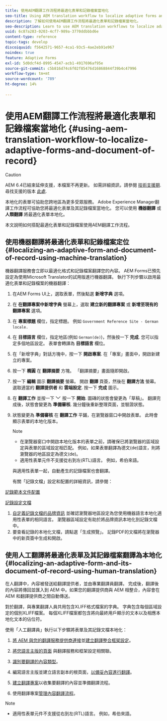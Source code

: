 ```yaml
---
title: 使用AEM翻譯工作流程將最適化表單和記錄檔案當地化
seo-title: Using AEM translation workflow to localize adaptive forms and document of record
description: 了解如何使用AEM翻譯工作流程將最適化表單和記錄檔案當地化。
seo-description: Learn to use AEM translation workflows to localize adaptive forms and document of record.
uuid: 6c87a283-0203-4cf7-989a-3770ddbbbd6e
content-type: reference
topic-tags: develop
discoiquuid: f5642571-9657-4ca1-93c5-4ae2eb91e967
noindex: true
feature: Adaptive Forms
exl-id: 5d0dcf4d-8995-4547-acb1-4917696af95e
source-git-commit: c5b816d74c6f02f85476d16868844f39b4c47996
workflow-type: tm+mt
source-wordcount: '789'
ht-degree: 14%

---
```


# 使用AEM翻譯工作流程將最適化表單和記錄檔案當地化 {#using-aem-translation-workflow-to-localize-adaptive-forms-and-document-of-record}

>[!CAUTION]
>
>AEM 6.4已結束延伸支援，本檔案不再更新。 如需詳細資訊，請參閱 [技術支援期](https://helpx.adobe.com//tw/support/programs/eol-matrix.html). 尋找支援的版本 [此處](https://experienceleague.adobe.com/docs/).

本地化的表單可協助您跨地區為更多受眾服務。 Adobe Experience Manager翻譯工作流程可協助您將最適化表單及其記錄檔案當地化。 您可以使用 **機器翻譯** 或 **人類翻譯** 將最適化表單本地化。

本文說明如何搭配最適化表單和記錄檔案使用AEM翻譯工作流程。

## 使用機器翻譯將最適化表單和記錄檔案定位 {#localizing-an-adaptive-form-and-document-of-record-using-machine-translation}

機器翻譯服務會立即以最適化格式和記錄檔案翻譯您的內容。 AEM Forms已預先設定為使用Microsoft Translator的試用版進行機器翻譯。 執行下列步驟以啟用最適化表單和記錄檔案的機器翻譯：

1. 在AEM Forms UI上，選取表單，然後點選 **新增字典** 選項。
1. 在 **在翻譯專案中新增字典** 螢幕上，選取 **建立新的翻譯專案** 或 **新增至現有的翻譯專案** 選項。
1. 在 **專案標題** 欄位，指定標題。 例如 `Government Reference Site - German locale.`
1. 在 **目標語言** 欄位，指定地區(例如 `German(de)`)，然後按一下 **完成**. 您可以指定多個地區設定。 表單會轉譯為 **目標語言** 欄位。
1. 在「新增字典」對話方塊中，按一下 **開啟專案**. 在「專案」畫面中，開啟新建立的專案。
1. 按一下 **橢圓** 在 **翻譯摘要** 方塊。 「翻譯摘要」畫面隨即開啟。
1. 按一下 **編輯** 圖示 **翻譯摘要** 螢幕。 開啟 **翻譯** 頁簽，然後在 **翻譯方法** 螢幕。 選取適當的 **翻譯提供者** 和 **雲端設定**. 按一下 **完成** 圖示。
1. 在 **翻譯工作** 並按一下 ![aem62forms_downarrow](assets/aem62forms_downarrow.png) 按一下 **開始**. 圖磚的狀態會變更為「草稿」。 翻譯完成後，狀態會變更為 **準備審核**. 幾分鐘後重新整理頁面，並驗證狀態。
1. 狀態變更為 **準備審核** 在 **翻譯工作** 平鋪，在瀏覽器窗口中開啟表單。 此時會顯示表單的本地化版本。

   >[!NOTE]
   >
   >* 在瀏覽器窗口中開啟本地化版本的表單之前，請確保已將瀏覽器的區域設定與表單的區域設定相匹配。 例如，如果表單翻譯為德文(de)語言，則將瀏覽器的地區設定為德文(de)。
   >* 適用性表單元件不支援從右到左(RTL)語言。 例如，希伯來語。


   與適用性表單一起，自動產生的記錄檔案也會翻譯。

   有關「記錄文檔」設定和配置的詳細資訊，請參閱：

[記錄範本文件配置](/help/forms/using/generate-document-of-record-for-non-xfa-based-adaptive-forms.md#p-document-of-record-template-configuration-p)

[記錄設定文檔](/help/forms/using/generate-document-of-record-for-non-xfa-based-adaptive-forms.md#p-document-of-record-settings-p)

1. [自定義記錄文檔的品牌資訊](/help/forms/using/generate-document-of-record-for-non-xfa-based-adaptive-forms.md) 並確認瀏覽器地區設定為您使用機器語言本地化適用性表單的相同語言。 瀏覽器區域設定有助於將品牌資訊本地化到記錄文檔中。
1. 要查看記錄的本地化文檔，請點選「生成預覽」。 記錄PDF的文檔將在瀏覽器中的新頁簽中生成和開啟。

## 使用人工翻譯將最適化表單及其記錄檔案翻譯為本地化 {#localizing-an-adaptive-form-and-its-document-of-record-using-human-translation}

在人翻譯中，內容被發送給翻譯提供者，並由專業翻譯員翻譯。 完成後，翻譯後的內容將傳回並匯入到 AEM 中。如果您的翻譯提供商與 AEM 相整合，內容會在 AEM 和翻譯提供商之間自動傳送。

對於翻譯，與專業翻譯人員共用包含XLIFF格式檔案的字典。 字典包含每個區域設定的個別XLIFF檔案。 每個XLIFF檔案都包含將向最終用戶顯示的文本以及相應本地化文本的佔位符。

使用「人工翻譯員」執行以下步驟將表單及其記錄文檔本地化：

1. [將 AEM 與您的翻譯服務提供商連接](/help/sites-administering/tc-tic.md)並[建立翻譯整合框架設定](/help/sites-administering/tc-tic.md)。

1. [將您語言主版的頁面](/help/sites-administering/tc-tic.md) 與翻譯服務和框架設定相關聯。

1. [識別要翻譯的內容類型](/help/sites-administering/tc-rules.md)。

1. 編寫語言主版並建立語言副本的根頁面，[以備妥內容進行翻譯](/help/sites-administering/tc-prep.md)。

1. [建立翻譯專案](/help/sites-administering/tc-manage.md)以收集要翻譯的內容並準備翻譯流程。

1. 使用翻譯專案[管理內容翻譯流程](/help/sites-administering/tc-manage.md)。

>[!NOTE]
>
>* 適用性表單元件不支援從右到左(RTL)語言。 例如，希伯來語。
>

